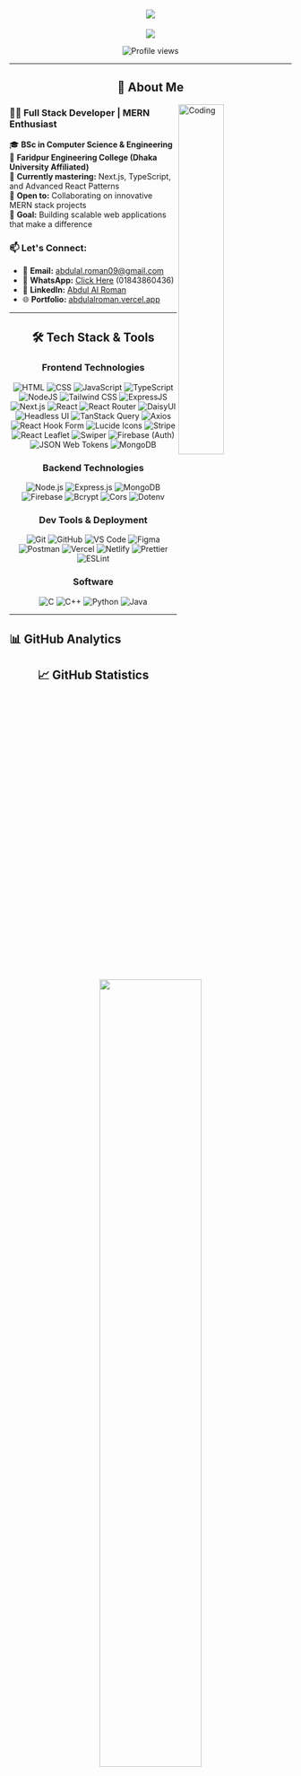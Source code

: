 <!-- Profile Header with Animated Typing -->
<h1 align="center">
  <img src="https://readme-typing-svg.herokuapp.com/?font=Righteous&size=35&center=true&vCenter=true&width=500&height=70&duration=4000&lines=Hi+There!+👋;+I'm+Abdul+Al+Roman!;MERN+Stack+Developer!;Welcome+to+my+Profile!;" />
</h1>

<!-- Animated Banner -->
<p align="center">
  <img src="https://capsule-render.vercel.app/api?type=waving&color=gradient&customColorList=6,11,20&height=180&section=header&text=Abdul%20Al%20Roman&fontSize=42&fontColor=fff&animation=twinkling&fontAlignY=32" />
</p>


<!-- Profile Views Counter -->
<p align="center">
  <img src="https://komarev.com/ghpvc/?username=Abdulal-Roman09&label=Profile%20views&color=0e75b6&style=flat" alt="Profile views" />
</p>

---

<h2 align="center">🚀 About Me
</h2>
<img align="right" alt="Coding" width="40%" src="https://cdn.dribbble.com/users/1162077/screenshots/3848914/programmer.gif">

### 👨‍💻 **Full Stack Developer | MERN Enthusiast**

🎓 **BSc in Computer Science & Engineering**  
📍 **Faridpur Engineering College (Dhaka University Affiliated)**  
🌱 **Currently mastering:** Next.js, TypeScript, and Advanced React Patterns  
💼 **Open to:** Collaborating on innovative MERN stack projects  
🎯 **Goal:** Building scalable web applications that make a difference  

### 📫 **Let's Connect:**
- 📧 **Email:** [abdulal.roman09@gmail.com](mailto:abdulal.roman09@gmail.com)  
- 📱 **WhatsApp:** [Click Here](https://wa.me/8801843860436)  (01843860436)
- 💼 **LinkedIn:** [Abdul Al Roman](https://www.linkedin.com/in/abdul-al-roman09/)  
- 🌐 **Portfolio:** [abdulalroman.vercel.app](https://abdulalroman.vercel.app/)  

---

<h2 align="center">🛠️ Tech Stack & Tools
</h2>

<div align="center">

### **Frontend Technologies**
![HTML](https://img.shields.io/badge/html-E34F26?style=for-the-badge&logo=html5&logoColor=ffffff)
![CSS](https://img.shields.io/badge/css-1572B6?style=for-the-badge&logo=css3&logoColor=ffffff)
![JavaScript](https://img.shields.io/badge/javascript-F7DF1E?style=for-the-badge&logo=javascript&logoColor=000000)
![TypeScript](https://img.shields.io/badge/typescript-3178C6?style=for-the-badge&logo=typescript&logoColor=ffffff)
![NodeJS](https://img.shields.io/badge/node.js-339933?style=for-the-badge&logo=node.js&logoColor=ffffff)
![Tailwind CSS](https://img.shields.io/badge/tailwindcss-06B6D4?style=for-the-badge&logo=tailwind-css&logoColor=ffffff)
![ExpressJS](https://img.shields.io/badge/express-000000?style=for-the-badge&logo=express&logoColor=ffffff)
![Next.js](https://img.shields.io/badge/next.js-000000?style=for-the-badge&logo=next.js&logoColor=ffffff)
![React](https://img.shields.io/badge/react-61DAFB?style=for-the-badge&logo=react&logoColor=000000)
![React Router](https://img.shields.io/badge/react_router-CA4245?style=for-the-badge&logo=reactrouter&logoColor=ffffff)
![DaisyUI](https://img.shields.io/badge/daisyui-1AD1A5?style=for-the-badge&logo=daisyui&logoColor=ffffff)
![Headless UI](https://img.shields.io/badge/headless_ui-6366F1?style=for-the-badge&logo=headlessui&logoColor=ffffff)
![TanStack Query](https://img.shields.io/badge/tanstack_query-FF4154?style=for-the-badge&logo=reactquery&logoColor=ffffff)
![Axios](https://img.shields.io/badge/axios-5A29E4?style=for-the-badge&logo=axios&logoColor=ffffff)
![React Hook Form](https://img.shields.io/badge/react_hook_form-EC5990?style=for-the-badge&logo=reacthookform&logoColor=ffffff)
![Lucide Icons](https://img.shields.io/badge/lucide-F56565?style=for-the-badge&logo=lucide&logoColor=ffffff)
![Stripe](https://img.shields.io/badge/stripe-635BFF?style=for-the-badge&logo=stripe&logoColor=ffffff)
![React Leaflet](https://img.shields.io/badge/leaflet-199900?style=for-the-badge&logo=leaflet&logoColor=ffffff)
![Swiper](https://img.shields.io/badge/swiper-6332F6?style=for-the-badge&logo=swiper&logoColor=ffffff)
![Firebase (Auth)](https://img.shields.io/badge/firebase-FFCA28?style=for-the-badge&logo=firebase&logoColor=ffffff)
![JSON Web Tokens](https://img.shields.io/badge/jwt-000000?style=for-the-badge&logo=jsonwebtokens&logoColor=ffffff)
![MongoDB](https://img.shields.io/badge/mongodb-47A248?style=for-the-badge&logo=mongodb&logoColor=ffffff)

### **Backend Technologies**
![Node.js](https://img.shields.io/badge/Node.js-339933?style=for-the-badge&logo=node.js&logoColor=ffffff)
![Express.js](https://img.shields.io/badge/Express.js-000000?style=for-the-badge&logo=express&logoColor=ffffff)
![MongoDB](https://img.shields.io/badge/MongoDB-47A248?style=for-the-badge&logo=mongodb&logoColor=ffffff)
![Firebase](https://img.shields.io/badge/Firebase-FFCA28?style=for-the-badge&logo=firebase&logoColor=ffffff)
![Bcrypt](https://img.shields.io/badge/Bcrypt-FF7F50?style=for-the-badge&logo=OpenSSL&logoColor=ffffff)
![Cors](https://img.shields.io/badge/Cors-008080?style=for-the-badge&logo=cloudflare&logoColor=ffffff)
![Dotenv](https://img.shields.io/badge/Dotenv-000000?style=for-the-badge&logo=dotenv&logoColor=ffffff)

### **Dev Tools & Deployment**
![Git](https://img.shields.io/badge/Git-F05032?style=for-the-badge&logo=git&logoColor=ffffff)
![GitHub](https://img.shields.io/badge/GitHub-181717?style=for-the-badge&logo=github&logoColor=ffffff)
![VS Code](https://img.shields.io/badge/VS_Code-007ACC?style=for-the-badge&logo=visual-studio-code&logoColor=ffffff)
![Figma](https://img.shields.io/badge/Figma-F24E1E?style=for-the-badge&logo=figma&logoColor=ffffff)
![Postman](https://img.shields.io/badge/Postman-FF6C37?style=for-the-badge&logo=postman&logoColor=ffffff)
![Vercel](https://img.shields.io/badge/Vercel-000000?style=for-the-badge&logo=vercel&logoColor=ffffff)
![Netlify](https://img.shields.io/badge/Netlify-00C7B7?style=for-the-badge&logo=netlify&logoColor=ffffff)
![Prettier](https://img.shields.io/badge/Prettier-F7B93E?style=for-the-badge&logo=prettier&logoColor=ffffff)
![ESLint](https://img.shields.io/badge/ESLint-4B32C3?style=for-the-badge&logo=eslint&logoColor=ffffff)

###  Software
![C](https://img.shields.io/badge/C-A8B9CC?style=for-the-badge&logo=c&logoColor=ffffff)
![C++](https://img.shields.io/badge/C%2B%2B-00599C?style=for-the-badge&logo=cplusplus&logoColor=ffffff)
![Python](https://img.shields.io/badge/Python-3776AB?style=for-the-badge&logo=python&logoColor=ffffff)
![Java](https://img.shields.io/badge/Java-007396?style=for-the-badge&logo=java&logoColor=ffffff)


</div>



---

## 📊 **GitHub Analytics**


<div align="center">
  
<h2 align="center">📈 GitHub Statistics</h2>

<p align="center">
  <img width="60%" src="https://github-readme-streak-stats.herokuapp.com?user=Abdulal-Roman09&theme=react&hide_border=true&background=0D1117&stroke=0D1117&fire=FF1CF7&sideLabels=00F0FF&currStreakNum=FF1CF7&ring=FF1CF7&currStreakLabel=FF1CF7&sideNums=00F0FF" />
</p>

<h2 align="center">📊 Contribution Graph</h2>
<img 
  src="https://github-readme-activity-graph.vercel.app/graph?username=Abdulal-Roman09&custom_title=Abdul%20Al%20Roman's%20GitHub%20Activity%20Graph&bg_color=0D1117&color=00F0FF&line=FF1CF7&point=FFFFFF&area_color=FF1CF7&title_color=00F0FF&area=true&hide_border=true" 
  width="100%"/>

</div>
<br>
<div align="center">
  <h2>📊 Most Used Languages</h2>
  <img width="60%" src="https://github-readme-stats.vercel.app/api/top-langs/?username=Abdulal-Roman09&layout=compact&langs_count=8&theme=react&hide_border=true&bg_color=0D1117&title_color=FF1CF7&text_color=FFFFFF"/>
</div>



---
<h2 align="center">🌟 Featured Projects</h2>

<div align="center">

### 🏨 [Hostel Management System](https://golden-pegasus-af7e4b.netlify.app/)

[![Live Demo](https://img.shields.io/badge/Live_Demo-FF6B6B?style=for-the-badge&logo=vercel&logoColor=white)](https://golden-pegasus-af7e4b.netlify.app/) &nbsp;&nbsp;
[![Source Code](https://img.shields.io/badge/Source_Code-181717?style=for-the-badge&logo=github&logoColor=white)](#)


<h3 align="center">🔧 Tech Stack</h3> 
<img src="https://skillicons.dev/icons?i=html,css,js,react,expressjs,nodejs,firebase,tailwind,mongodb&theme=dark" alt="Tech Stack" />

**✨ Features:** Real-time meal planning, Membership tracking, Secure payments, Role-based dashboards

---

### 🌍 [Recommendation Platform](https://b11-a11.netlify.app/)

[![Live Demo](https://img.shields.io/badge/Live_Demo-4ECDC4?style=for-the-badge&logo=vercel&logoColor=white)](https://b11-a11.netlify.app/) &nbsp;&nbsp;
[![Source Code](https://img.shields.io/badge/Source_Code-181717?style=for-the-badge&logo=github&logoColor=white)](#)

<h3 align="center">🔧 Tech Stack</h3> 
<img src="https://skillicons.dev/icons?i=html,css,js,react,expressjs,nodejs,firebase,tailwind,mongodb&theme=dark" alt="Tech Stack" />

**✨ Features:** Interactive travel queries, Personalized recommendations, Dynamic dashboards

---

### 🥗 [Restaurant Management App](https://whimsical-jelly-bedd51.netlify.app/)

[![Live Demo](https://img.shields.io/badge/Live_Demo-FFE66D?style=for-the-badge&logo=vercel&logoColor=black)](https://whimsical-jelly-bedd51.netlify.app/) &nbsp;&nbsp;
[![Source Code](https://img.shields.io/badge/Source_Code-181717?style=for-the-badge&logo=github&logoColor=white)](#)


<h3 align="center">🔧 Tech Stack</h3> 
<img src="https://skillicons.dev/icons?i=html,css,js,react,expressjs,nodejs,firebase,tailwind,mongodb&theme=dark" alt="Tech Stack" />

**✨ Features:** Menu management, Customer reviews, Intuitive ordering system

</div>

---
<h2 align="center">🤝 Let's Connect & Collaborate</h2>

<div align="center">

[![Gmail](https://img.shields.io/badge/Gmail-D14836?style=for-the-badge&logo=gmail&logoColor=white)](mailto:abdulal.roman09@gmail.com)
[![LinkedIn](https://img.shields.io/badge/LinkedIn-0077B5?style=for-the-badge&logo=linkedin&logoColor=white)](https://www.linkedin.com/in/abdul-al-roman09/)
[![Portfolio](https://img.shields.io/badge/Portfolio-FF5722?style=for-the-badge&logo=vercel&logoColor=white)](https://abdulalroman.vercel.app/)
[![WhatsApp](https://img.shields.io/badge/WhatsApp-25D366?style=for-the-badge&logo=whatsapp&logoColor=white)](https://wa.me/8801843860436)

### **💡 Open to:**
- 🚀 **Freelance Projects**
- 🤝 **Open Source Contributions**
- 💼 **Full-time Opportunities**
- 🎓 **Mentoring & Learning**

</div>

---

<div align="center">
  <img src="https://capsule-render.vercel.app/api?type=waving&color=gradient&customColorList=6,11,20&height=100&section=footer"/>
  <br>
  
  **⭐ From [Abdul Al Roman](https://github.com/Abdulal-Roman09) with ❤️**
  
  *"Code is like humor. When you have to explain it, it's bad." – Cory House*
</div>


